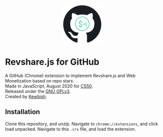 <div style="margin: 0 auto;text-align:center;"><img src="revshare-crx/icons/icon128.png"></div>

# Revshare.js for GitHub
A GitHub (Chrome) extension to implement Revshare.js and Web Monetization based on repo stars.  
Made in JavaScript, August 2020 for [CS50](https://cs50.harvard.edu).  
Released under the [GNU GPLv3](https://www.gnu.org/licenses/gpl-3.0.en.html).  
Created by [Kewbish](https://github.com/kewbish).  

## Installation
Clone this repository, and unzip. Navigate to `chrome://extensions`, and click load unpacked. Navigate to this `.crx` file, and load the extension.
